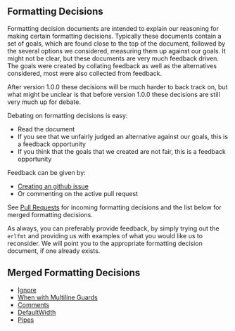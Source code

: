 ## Formatting Decisions

Formatting decision documents are intended to explain our reasoning for making certain formatting decisions.
Typically these documents contain a set of goals, which are found close to the top of the document,
followed by the several options we considered, measuring them up against our goals.
It might not be clear, but these documents are very much feedback driven.
The goals were created by collating feedback as well as the alternatives considered,
most were also collected from feedback.

After version 1.0.0 these decisions will be much harder to back track on,
but what might be unclear is that before version 1.0.0 these decisions are still very much up for debate.

Debating on formatting decisions is easy:
  - Read the document
  - If you see that we unfairly judged an alternative against our goals, this is a feedback opportunity
  - If you think that the goals that we created are not fair, this is a feedback opportunity

Feedback can be given by:
  - [Creating an github issue](https://github.com/WhatsApp/erlfmt/issues/new)
  - Or commenting on the active pull request

See [Pull Requests](https://github.com/WhatsApp/erlfmt/pulls) for incoming formatting decisions and the list below for merged formatting decisions.

As always, you can preferably provide feedback, by simply trying out the `erlfmt` and providing us with examples of what you would like us to reconsider.  We will point you to the appropriate formatting decision document, if one already exists.

## Merged Formatting Decisions

  - [Ignore](https://github.com/WhatsApp/erlfmt/blob/master/doc/FormattingDecisionIgnore.md)
  - [When with Multiline Guards](https://github.com/WhatsApp/erlfmt/blob/master/doc/FormattingDecisionWhenMultilineGuards.md)
  - [Comments](https://github.com/WhatsApp/erlfmt/blob/master/doc/FormattingDecisionComments.md)
  - [DefaultWidth](https://github.com/WhatsApp/erlfmt/blob/master/doc/FormattingDecisionDefaultWidth.md)
  - [Pipes](https://github.com/WhatsApp/erlfmt/blob/master/doc/FormattingDecisionPipes.md)





